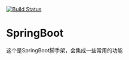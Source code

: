 [![Build Status](https://www.travis-ci.org/ruanzz/SpringBoot.svg?branch=master)](https://www.travis-ci.org/ruanzz/SpringBoot)
# SpringBoot
这个是SpringBoot脚手架，会集成一些常用的功能 
